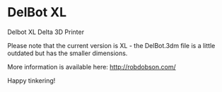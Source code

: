 # DelBot XL
Delbot XL Delta 3D Printer

Please note that the current version is XL - the DelBot.3dm file is a little outdated but has the smaller dimensions.

More information is available here: http://robdobson.com/

Happy tinkering!
